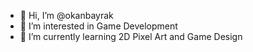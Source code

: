 - 👋 Hi, I’m @okanbayrak
- 👀 I’m interested in Game Development
- 🌱 I’m currently learning 2D Pixel Art and Game Design
<!-- - 💞️ I’m looking to collaborate on ... 
- 📫 How to reach me
-->
<!---
okanbayrak/okanbayrak is a ✨ special ✨ repository because its `README.md` (this file) appears on your GitHub profile.
You can click the Preview link to take a look at your changes.
--->
